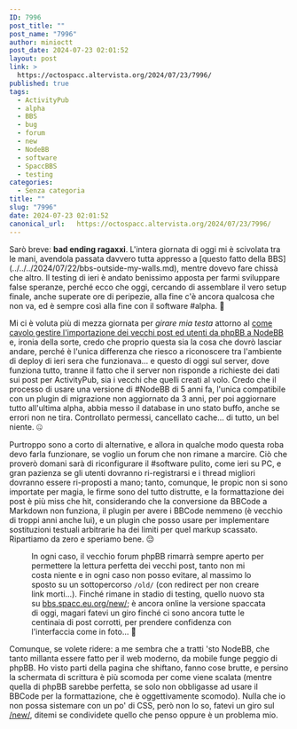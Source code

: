 ```yaml
---
ID: 7996
post_title: ""
post_name: "7996"
author: minioctt
post_date: 2024-07-23 02:01:52
layout: post
link: >
  https://octospacc.altervista.org/2024/07/23/7996/
published: true
tags:
  - ActivityPub
  - alpha
  - BBS
  - bug
  - forum
  - new
  - NodeBB
  - software
  - SpaccBBS
  - testing
categories:
  - Senza categoria
title: ""
slug: "7996"
date: 2024-07-23 02:01:52
canonical_url:   https://octospacc.altervista.org/2024/07/23/7996/
---
```

<!-- wp:paragraph -->
<p markdown="1">Sarò breve: <strong>bad ending ragaxxi</strong>. L'intera giornata di oggi mi è scivolata tra le mani, avendola passata davvero tutta appresso a [questo fatto della BBS](../../../2024/07/22/bbs-outside-my-walls.md), mentre dovevo fare chissà che altro. Il testing di ieri è andato benissimo apposta per farmi sviluppare false speranze, perché ecco che oggi, cercando di assemblare il vero setup finale, anche superate ore di peripezie, alla fine c'è ancora qualcosa che non va, ed è sempre così alla fine con il software #alpha. 🥲️</p>
<!-- /wp:paragraph -->

<!-- wp:paragraph -->
<p markdown="1">Mi ci è voluta più di mezza giornata per <em>girare mia testa</em> attorno al <a href="https://memos.octt.eu.org/m/MTFogjYnSgKnZ7QPHuEZPf">come cavolo gestire l'importazione dei vecchi post ed utenti da phpBB a NodeBB</a> e, ironia della sorte, credo che proprio questa sia la cosa che dovrò lasciar andare, perché è l'unica differenza che riesco a riconoscere tra l'ambiente di deploy di ieri sera che funzionava... e questo di oggi sul server, dove funziona tutto, tranne il fatto che il server non risponde a richieste dei dati sui post per ActivityPub, sia i vecchi che quelli creati al volo. Credo che il processo di usare una versione di #NodeBB di 5 anni fa, l'unica compatibile con un plugin di migrazione non aggiornato da 3 anni, per poi aggiornare tutto all'ultima alpha, abbia messo il database in uno stato buffo, anche se errori non ne tira. Controllato permessi, cancellato cache... di tutto, un bel niente. 🤐️</p>
<!-- /wp:paragraph -->

<!-- wp:paragraph -->
<p markdown="1">Purtroppo sono a corto di alternative, e allora in qualche modo questa roba devo farla funzionare, se voglio un forum che non rimane a marcire. Ciò che proverò domani sarà di riconfigurare il #software pulito, come ieri su PC, e gran pazienza se gli utenti dovranno ri-registrarsi e i thread migliori dovranno essere ri-proposti a mano; tanto, comunque, le propic non si sono importate per magia, le firme sono del tutto distrutte, e la formattazione dei post è più miss che hit, considerando che la conversione da BBCode a Markdown non funziona, il plugin per avere i BBCode nemmeno (è vecchio di troppi anni anche lui), e un plugin che posso usare per implementare sostituzioni testuali arbitrarie ha dei limiti per quel markup scassato. Ripartiamo da zero e speriamo bene. 😔️</p>
<!-- /wp:paragraph -->

<!-- wp:paragraph -->
<p markdown="1"></p>
<!-- /wp:paragraph -->

<!-- wp:image {"id":7995,"sizeSlug":"large"} -->
<figure class="wp-block-image size-large"><img src="https://octospacc.github.io/microblog-mirror/assets/uploads/2024/07/screenshot_2024-07-23-01-21-09-062_org580447645148404746-665x1440.jpg" alt="" class="wp-image-7995"/><figcaption class="wp-element-caption">In ogni caso, il vecchio forum phpBB rimarrà sempre aperto per permettere la lettura perfetta dei vecchi post, tanto non mi costa niente e in ogni caso non posso evitare, al massimo lo sposto su un sottopercorso <code>/old/</code> (con redirect per non creare link morti...). Finché rimane in stadio di testing, quello nuovo sta su <a href="https://bbs.spacc.eu.org/new/">bbs.spacc.eu.org/new/</a>; è ancora online la versione spaccata di oggi, magari fatevi un giro finché ci sono ancora tutte le centinaia di post corrotti, per prendere confidenza con l'interfaccia come in foto... 🥵️</figcaption></figure>
<!-- /wp:image -->

<!-- wp:paragraph -->
<p markdown="1"></p>
<!-- /wp:paragraph -->

<!-- wp:paragraph -->
<p markdown="1">Comunque, se volete ridere: a me sembra che a tratti 'sto NodeBB, che tanto millanta essere fatto per il web moderno, da mobile funge peggio di phpBB. Ho visto parti della pagina che shiftano, fanno cose brutte, e persino la schermata di scrittura è più scomoda per come viene scalata (mentre quella di phpBB sarebbe perfetta, se solo non obbligasse ad usare il BBCode per la formattazione, che è oggettivamente scomodo). Nulla che io non possa sistemare con un po' di CSS, però non lo so, fatevi un giro sul <a href="https://bbs.spacc.eu.org/new/">/new/</a>, ditemi se condividete quello che penso oppure è un problema mio.</p>
<!-- /wp:paragraph -->